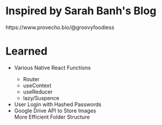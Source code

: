 <h1>Inspired by Sarah Banh's Blog</h1>
https://www.provecho.bio/@groovyfoodiess
<h1>Learned</h1>
<ul>
  <li>Various Native React Functions</li>
    <ul>
      <li>Router</li>
      <li>useContext</li>
      <li>useReducer</li>
      <li>lazy/Suspence</li>
    </ul>
  <li>User Login with Hashed Passwords</li>
  <li>Google Drive API to Store Images</li>
  <l1>More Efficient Folder Structure</l1>
</ul>
